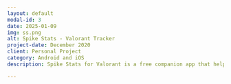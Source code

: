 ```yaml
---
layout: default
modal-id: 3
date: 2025-01-09
img: ss.png
alt: Spike Stats - Valorant Tracker
project-date: December 2020
client: Personal Project
category: Android and iOS
description: Spike Stats for Valorant is a free companion app that helps players analyze and improve their performance through clear, data-driven insights. Powered by the official Valorant API, it transforms raw match data into easy-to-understand graphs, summaries, and detailed breakdowns covering matches, agents, and weapons. Players can review stats such as KDA, KAST, win rates, shot accuracy, and round details, while also accessing features like personalized coaching, searchable player profiles, and regional leaderboards. With its minimalistic Valorant-inspired design, Spike Stats makes tracking progress and discovering trends both effortless and visually engaging. Download on <a href="https://apps.apple.com/us/app/spike-stats-valorant-tracker/id1541123839">iOS</a> - <a href="https://play.google.com/store/apps/details?id=crocusgames.com.spikestats">Android</a>. 

---
```

